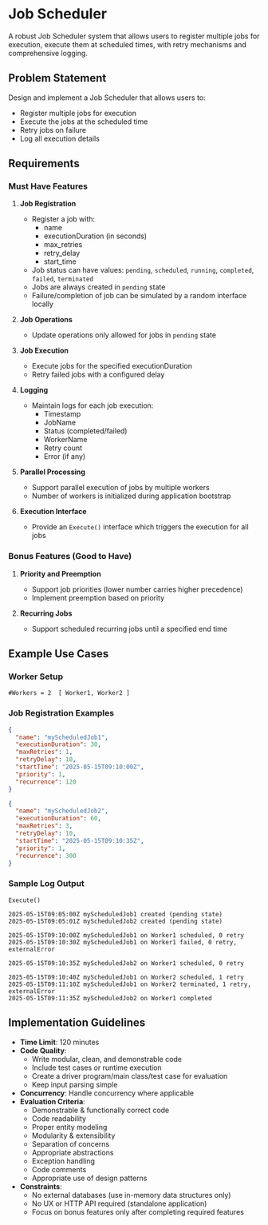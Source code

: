 # Job Scheduler

A robust Job Scheduler system that allows users to register multiple jobs for execution, execute them at scheduled times, with retry mechanisms and comprehensive logging.

## Problem Statement

Design and implement a Job Scheduler that allows users to:
- Register multiple jobs for execution
- Execute the jobs at the scheduled time
- Retry jobs on failure
- Log all execution details

## Requirements

### Must Have Features

1. **Job Registration**
   - Register a job with:
     - name
     - executionDuration (in seconds)
     - max_retries
     - retry_delay
     - start_time
   - Job status can have values: `pending`, `scheduled`, `running`, `completed`, `failed`, `terminated`
   - Jobs are always created in `pending` state
   - Failure/completion of job can be simulated by a random interface locally

2. **Job Operations**
   - Update operations only allowed for jobs in `pending` state

3. **Job Execution**
   - Execute jobs for the specified executionDuration
   - Retry failed jobs with a configured delay

4. **Logging**
   - Maintain logs for each job execution:
     - Timestamp
     - JobName
     - Status (completed/failed)
     - WorkerName
     - Retry count
     - Error (if any)

5. **Parallel Processing**
   - Support parallel execution of jobs by multiple workers
   - Number of workers is initialized during application bootstrap

6. **Execution Interface**
   - Provide an `Execute()` interface which triggers the execution for all jobs

### Bonus Features (Good to Have)

1. **Priority and Preemption**
   - Support job priorities (lower number carries higher precedence)
   - Implement preemption based on priority

2. **Recurring Jobs**
   - Support scheduled recurring jobs until a specified end time

## Example Use Cases

### Worker Setup
```
#Workers = 2  [ Worker1, Worker2 ]
```

### Job Registration Examples

```json
{
  "name": "myScheduledJob1",
  "executionDuration": 30,
  "maxRetries": 1,
  "retryDelay": 10,
  "startTime": "2025-05-15T09:10:00Z",
  "priority": 1,
  "recurrence": 120
}
```

```json
{
  "name": "myScheduledJob2",
  "executionDuration": 60,
  "maxRetries": 3,
  "retryDelay": 10,
  "startTime": "2025-05-15T09:10:35Z",
  "priority": 1,
  "recurrence": 300
}
```

### Sample Log Output

```
Execute()

2025-05-15T09:05:00Z myScheduledJob1 created (pending state)
2025-05-15T09:05:01Z myScheduledJob2 created (pending state)

2025-05-15T09:10:00Z myScheduledJob1 on Worker1 scheduled, 0 retry
2025-05-15T09:10:30Z myScheduledJob1 on Worker1 failed, 0 retry, externalError

2025-05-15T09:10:35Z myScheduledJob2 on Worker1 scheduled, 0 retry

2025-05-15T09:10:40Z myScheduledJob1 on Worker2 scheduled, 1 retry
2025-05-15T09:11:10Z myScheduledJob1 on Worker2 terminated, 1 retry, externalError
2025-05-15T09:11:35Z myScheduledJob2 on Worker1 completed
```

## Implementation Guidelines

- **Time Limit**: 120 minutes
- **Code Quality**:
  - Write modular, clean, and demonstrable code
  - Include test cases or runtime execution
  - Create a driver program/main class/test case for evaluation
  - Keep input parsing simple
- **Concurrency**: Handle concurrency where applicable
- **Evaluation Criteria**:
  - Demonstrable & functionally correct code
  - Code readability
  - Proper entity modeling
  - Modularity & extensibility
  - Separation of concerns
  - Appropriate abstractions
  - Exception handling
  - Code comments
  - Appropriate use of design patterns
- **Constraints**:
  - No external databases (use in-memory data structures only)
  - No UX or HTTP API required (standalone application)
  - Focus on bonus features only after completing required features
